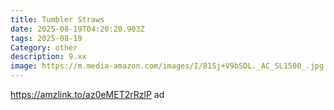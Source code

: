 ```yaml
---
title: Tumbler Straws
date: 2025-08-19T04:20:20.903Z
tags: 2025-08-19
Category: other
description: 9.xx
image: https://m.media-amazon.com/images/I/81Sj+V9bSDL._AC_SL1500_.jpg
---
```

https://amzlink.to/az0eMET2rRzlP ad